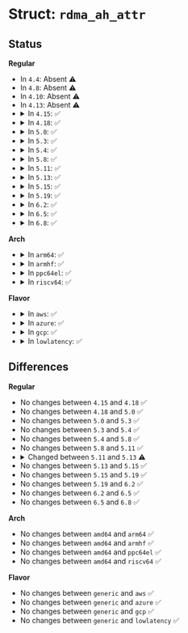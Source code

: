 # Struct: <code>rdma_ah_attr</code>

## Status
<b>Regular</b>
<ul>
<li>
In <code>4.4</code>: Absent ⚠️
</li>
<li>
In <code>4.8</code>: Absent ⚠️
</li>
<li>
In <code>4.10</code>: Absent ⚠️
</li>
<li>
In <code>4.13</code>: Absent ⚠️
</li>
<li>
<details>
<summary>In <code>4.15</code>: ✅</summary>

```c
struct rdma_ah_attr {
    struct ib_global_route grh;
    u8 sl;
    u8 static_rate;
    u8 port_num;
    u8 ah_flags;
    enum rdma_ah_attr_type type;
    struct ib_ah_attr ib;
    struct roce_ah_attr roce;
    struct opa_ah_attr opa;
};
```
</details>
</li>
<li>
<details>
<summary>In <code>4.18</code>: ✅</summary>

```c
struct rdma_ah_attr {
    struct ib_global_route grh;
    u8 sl;
    u8 static_rate;
    u8 port_num;
    u8 ah_flags;
    enum rdma_ah_attr_type type;
    struct ib_ah_attr ib;
    struct roce_ah_attr roce;
    struct opa_ah_attr opa;
};
```
</details>
</li>
<li>
<details>
<summary>In <code>5.0</code>: ✅</summary>

```c
struct rdma_ah_attr {
    struct ib_global_route grh;
    u8 sl;
    u8 static_rate;
    u8 port_num;
    u8 ah_flags;
    enum rdma_ah_attr_type type;
    struct ib_ah_attr ib;
    struct roce_ah_attr roce;
    struct opa_ah_attr opa;
};
```
</details>
</li>
<li>
<details>
<summary>In <code>5.3</code>: ✅</summary>

```c
struct rdma_ah_attr {
    struct ib_global_route grh;
    u8 sl;
    u8 static_rate;
    u8 port_num;
    u8 ah_flags;
    enum rdma_ah_attr_type type;
    struct ib_ah_attr ib;
    struct roce_ah_attr roce;
    struct opa_ah_attr opa;
};
```
</details>
</li>
<li>
<details>
<summary>In <code>5.4</code>: ✅</summary>

```c
struct rdma_ah_attr {
    struct ib_global_route grh;
    u8 sl;
    u8 static_rate;
    u8 port_num;
    u8 ah_flags;
    enum rdma_ah_attr_type type;
    struct ib_ah_attr ib;
    struct roce_ah_attr roce;
    struct opa_ah_attr opa;
};
```
</details>
</li>
<li>
<details>
<summary>In <code>5.8</code>: ✅</summary>

```c
struct rdma_ah_attr {
    struct ib_global_route grh;
    u8 sl;
    u8 static_rate;
    u8 port_num;
    u8 ah_flags;
    enum rdma_ah_attr_type type;
    struct ib_ah_attr ib;
    struct roce_ah_attr roce;
    struct opa_ah_attr opa;
};
```
</details>
</li>
<li>
<details>
<summary>In <code>5.11</code>: ✅</summary>

```c
struct rdma_ah_attr {
    struct ib_global_route grh;
    u8 sl;
    u8 static_rate;
    u8 port_num;
    u8 ah_flags;
    enum rdma_ah_attr_type type;
    struct ib_ah_attr ib;
    struct roce_ah_attr roce;
    struct opa_ah_attr opa;
};
```
</details>
</li>
<li>
<details>
<summary>In <code>5.13</code>: ✅</summary>

```c
struct rdma_ah_attr {
    struct ib_global_route grh;
    u8 sl;
    u8 static_rate;
    u32 port_num;
    u8 ah_flags;
    enum rdma_ah_attr_type type;
    struct ib_ah_attr ib;
    struct roce_ah_attr roce;
    struct opa_ah_attr opa;
};
```
</details>
</li>
<li>
<details>
<summary>In <code>5.15</code>: ✅</summary>

```c
struct rdma_ah_attr {
    struct ib_global_route grh;
    u8 sl;
    u8 static_rate;
    u32 port_num;
    u8 ah_flags;
    enum rdma_ah_attr_type type;
    struct ib_ah_attr ib;
    struct roce_ah_attr roce;
    struct opa_ah_attr opa;
};
```
</details>
</li>
<li>
<details>
<summary>In <code>5.19</code>: ✅</summary>

```c
struct rdma_ah_attr {
    struct ib_global_route grh;
    u8 sl;
    u8 static_rate;
    u32 port_num;
    u8 ah_flags;
    enum rdma_ah_attr_type type;
    struct ib_ah_attr ib;
    struct roce_ah_attr roce;
    struct opa_ah_attr opa;
};
```
</details>
</li>
<li>
<details>
<summary>In <code>6.2</code>: ✅</summary>

```c
struct rdma_ah_attr {
    struct ib_global_route grh;
    u8 sl;
    u8 static_rate;
    u32 port_num;
    u8 ah_flags;
    enum rdma_ah_attr_type type;
    struct ib_ah_attr ib;
    struct roce_ah_attr roce;
    struct opa_ah_attr opa;
};
```
</details>
</li>
<li>
<details>
<summary>In <code>6.5</code>: ✅</summary>

```c
struct rdma_ah_attr {
    struct ib_global_route grh;
    u8 sl;
    u8 static_rate;
    u32 port_num;
    u8 ah_flags;
    enum rdma_ah_attr_type type;
    struct ib_ah_attr ib;
    struct roce_ah_attr roce;
    struct opa_ah_attr opa;
};
```
</details>
</li>
<li>
<details>
<summary>In <code>6.8</code>: ✅</summary>

```c
struct rdma_ah_attr {
    struct ib_global_route grh;
    u8 sl;
    u8 static_rate;
    u32 port_num;
    u8 ah_flags;
    enum rdma_ah_attr_type type;
    struct ib_ah_attr ib;
    struct roce_ah_attr roce;
    struct opa_ah_attr opa;
};
```
</details>
</li>
</ul>
<b>Arch</b>
<ul>
<li>
<details>
<summary>In <code>arm64</code>: ✅</summary>

```c
struct rdma_ah_attr {
    struct ib_global_route grh;
    u8 sl;
    u8 static_rate;
    u8 port_num;
    u8 ah_flags;
    enum rdma_ah_attr_type type;
    struct ib_ah_attr ib;
    struct roce_ah_attr roce;
    struct opa_ah_attr opa;
};
```
</details>
</li>
<li>
<details>
<summary>In <code>armhf</code>: ✅</summary>

```c
struct rdma_ah_attr {
    struct ib_global_route grh;
    u8 sl;
    u8 static_rate;
    u8 port_num;
    u8 ah_flags;
    enum rdma_ah_attr_type type;
    struct ib_ah_attr ib;
    struct roce_ah_attr roce;
    struct opa_ah_attr opa;
};
```
</details>
</li>
<li>
<details>
<summary>In <code>ppc64el</code>: ✅</summary>

```c
struct rdma_ah_attr {
    struct ib_global_route grh;
    u8 sl;
    u8 static_rate;
    u8 port_num;
    u8 ah_flags;
    enum rdma_ah_attr_type type;
    struct ib_ah_attr ib;
    struct roce_ah_attr roce;
    struct opa_ah_attr opa;
};
```
</details>
</li>
<li>
<details>
<summary>In <code>riscv64</code>: ✅</summary>

```c
struct rdma_ah_attr {
    struct ib_global_route grh;
    u8 sl;
    u8 static_rate;
    u8 port_num;
    u8 ah_flags;
    enum rdma_ah_attr_type type;
    struct ib_ah_attr ib;
    struct roce_ah_attr roce;
    struct opa_ah_attr opa;
};
```
</details>
</li>
</ul>
<b>Flavor</b>
<ul>
<li>
<details>
<summary>In <code>aws</code>: ✅</summary>

```c
struct rdma_ah_attr {
    struct ib_global_route grh;
    u8 sl;
    u8 static_rate;
    u8 port_num;
    u8 ah_flags;
    enum rdma_ah_attr_type type;
    struct ib_ah_attr ib;
    struct roce_ah_attr roce;
    struct opa_ah_attr opa;
};
```
</details>
</li>
<li>
<details>
<summary>In <code>azure</code>: ✅</summary>

```c
struct rdma_ah_attr {
    struct ib_global_route grh;
    u8 sl;
    u8 static_rate;
    u8 port_num;
    u8 ah_flags;
    enum rdma_ah_attr_type type;
    struct ib_ah_attr ib;
    struct roce_ah_attr roce;
    struct opa_ah_attr opa;
};
```
</details>
</li>
<li>
<details>
<summary>In <code>gcp</code>: ✅</summary>

```c
struct rdma_ah_attr {
    struct ib_global_route grh;
    u8 sl;
    u8 static_rate;
    u8 port_num;
    u8 ah_flags;
    enum rdma_ah_attr_type type;
    struct ib_ah_attr ib;
    struct roce_ah_attr roce;
    struct opa_ah_attr opa;
};
```
</details>
</li>
<li>
<details>
<summary>In <code>lowlatency</code>: ✅</summary>

```c
struct rdma_ah_attr {
    struct ib_global_route grh;
    u8 sl;
    u8 static_rate;
    u8 port_num;
    u8 ah_flags;
    enum rdma_ah_attr_type type;
    struct ib_ah_attr ib;
    struct roce_ah_attr roce;
    struct opa_ah_attr opa;
};
```
</details>
</li>
</ul>

## Differences
<b>Regular</b>
<ul>
<li>
No changes between <code>4.15</code> and <code>4.18</code> ✅
</li>
<li>
No changes between <code>4.18</code> and <code>5.0</code> ✅
</li>
<li>
No changes between <code>5.0</code> and <code>5.3</code> ✅
</li>
<li>
No changes between <code>5.3</code> and <code>5.4</code> ✅
</li>
<li>
No changes between <code>5.4</code> and <code>5.8</code> ✅
</li>
<li>
No changes between <code>5.8</code> and <code>5.11</code> ✅
</li>
<li>
<details>
<summary>Changed between <code>5.11</code> and <code>5.13</code> ⚠️</summary>
<ul>
<li>
<b>Field type changed. </b>
<code>u8 port_num</code> ➡️ <code>u32 port_num</code>
</li>
</ul>
</details>
</li>
<li>
No changes between <code>5.13</code> and <code>5.15</code> ✅
</li>
<li>
No changes between <code>5.15</code> and <code>5.19</code> ✅
</li>
<li>
No changes between <code>5.19</code> and <code>6.2</code> ✅
</li>
<li>
No changes between <code>6.2</code> and <code>6.5</code> ✅
</li>
<li>
No changes between <code>6.5</code> and <code>6.8</code> ✅
</li>
</ul>
<b>Arch</b>
<ul>
<li>
No changes between <code>amd64</code> and <code>arm64</code> ✅
</li>
<li>
No changes between <code>amd64</code> and <code>armhf</code> ✅
</li>
<li>
No changes between <code>amd64</code> and <code>ppc64el</code> ✅
</li>
<li>
No changes between <code>amd64</code> and <code>riscv64</code> ✅
</li>
</ul>
<b>Flavor</b>
<ul>
<li>
No changes between <code>generic</code> and <code>aws</code> ✅
</li>
<li>
No changes between <code>generic</code> and <code>azure</code> ✅
</li>
<li>
No changes between <code>generic</code> and <code>gcp</code> ✅
</li>
<li>
No changes between <code>generic</code> and <code>lowlatency</code> ✅
</li>
</ul>
